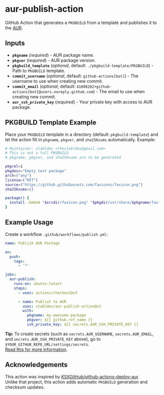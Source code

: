 # aur-publish-action
GitHub Action that generates a `PKGBUILD` from a template and publishes it to the [AUR](https://aur.archlinux.org/).

## Inputs

- **`pkgname`** (*required*) - AUR package name.
- **`pkgver`** (*required*) - AUR package version.
- **`pkgbuild_template`** (*optional*, default: `./pkgbuild-template/PKGBUILD`) - Path to `PKGBUILD` template.
- **`commit_username`** (*optional*, default: `github-actions[bot]`) - The username to use when creating new commit.
- **`commit_email`** (*optional*, default: `41898282+github-actions[bot]@users.noreply.github.com`) - The email to use when creating new commit.
- **`aur_ssh_private_key`** (*required*) - Your private key with access to AUR package.

## PKGBUILD Template Example

Place your `PKGBUILD` template in a directory (default: `pkgbuild-template`) and let the action fill in `pkgname`, `pkgver`, and `sha256sums` automatically. Example:

```bash
# Maintainer: stabldev <thestabldev@gmail.com>
# This is not a full PKGBUILD
# pkgname, pkgver, and sha256sums are to be generated

pkgrel=1
pkgdesc="Empty test package"
arch=("any")
license=("MIT")
source=("https://github.githubassets.com/favicons/favicon.png")
sha256sums=()

package() {
  install -Dm644 "$srcdir/favicon.png" "$pkgdir/usr/share/$pkgname/favicon.png"
}
```

## Example Usage

Create a workflow `.github/workflows/publish.yml`:

```yaml
name: Publish AUR Package

on:
  push:
    tags:
      - '*'

jobs:
  aur-publish:
    runs-on: ubuntu-latest
    steps:
      - uses: actions/checkout@v3

      - name: Publish to AUR
        uses: stabldev/aur-publish-action@v1
        with:
          pkgname: my-awesome-package
          pkgver: ${{ github.ref_name }}
          ssh_private_key: ${{ secrets.AUR_SSH_PRIVATE_KEY }}
```

**Tip:** To create secrets (such as `secrets.AUR_USERNAME`, `secrets.AUR_EMAIL`, and `secrets.AUR_SSH_PRIVATE_KEY` above), go to `$YOUR_GITHUB_REPO_URL/settings/secrets`.  
[Read this for more information](https://help.github.com/en/actions/configuring-and-managing-workflows/creating-and-storing-encrypted-secrets).

## Acknowledgements

This action was inspired by [KSXGitHub/github-actions-deploy-aur](https://github.com/KSXGitHub/github-actions-deploy-aur).  
Unlike that project, this action adds automatic `PKGBUILD` generation and checksum updates.
